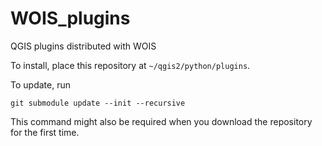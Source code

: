 # WOIS_plugins
QGIS plugins distributed with WOIS

To install, place this repository at `~/qgis2/python/plugins`.

To update, run
    
    git submodule update --init --recursive

This command might also be required when you download the repository for the first time.
